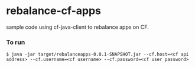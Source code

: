 # rebalance-cf-apps
sample code using cf-java-client to rebalance apps on CF.

### To run

```
$ java -jar target/rebalanceapps-0.0.1-SNAPSHOT.jar --cf.host=<cf api address> --cf.username=<cf username> --cf.password=<cf user password>
```
